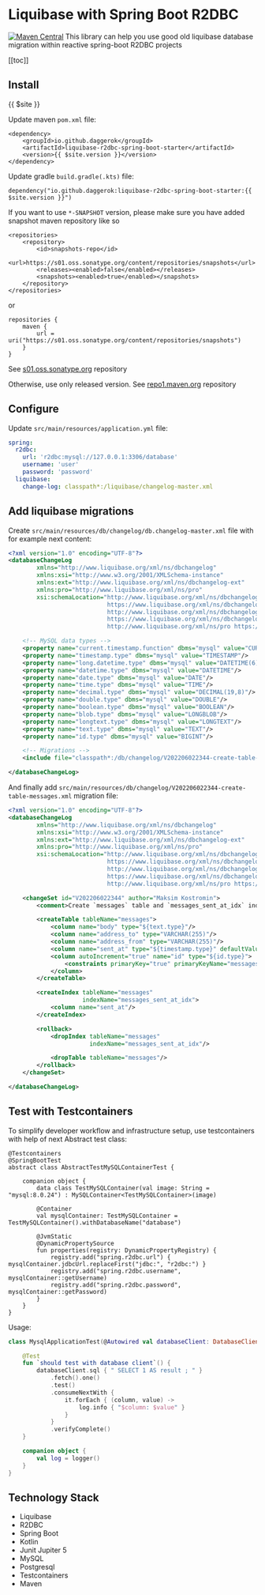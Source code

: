 ---
---

# Liquibase with Spring Boot R2DBC
 [![Maven Central](https://img.shields.io/maven-central/v/io.github.daggerok/liquibase-r2dbc-spring-boot-starter.svg?label=Maven%20Central)](https://search.maven.org/search?q=g:%22io.github.daggerok%22%20AND%20a:%22liquibase-r2dbc-spring-boot-starter%22)
This library can help you use good old liquibase database migration within reactive spring-boot R2DBC projects

[[toc]]

## Install

{{ $site }}

Update maven `pom.xml` file:

```xml:no-v-pre:no-line-numbers
<dependency>
    <groupId>io.github.daggerok</groupId>
    <artifactId>liquibase-r2dbc-spring-boot-starter</artifactId>
    <version>{{ $site.version }}</version>
</dependency>
```

Update gradle `build.gradle(.kts)` file:

```java:no-v-pre:no-line-numbers
dependency("io.github.daggerok:liquibase-r2dbc-spring-boot-starter:{{ $site.version }}")
```

If you want to use `*-SNAPSHOT` version, please make sure you have added snapshot maven repository like so

```xml:no-v-pre:no-line-numbers
<repositories>
    <repository>
        <id>snapshots-repo</id>
        <url>https://s01.oss.sonatype.org/content/repositories/snapshots</url>
        <releases><enabled>false</enabled></releases>
        <snapshots><enabled>true</enabled></snapshots>
    </repository>
</repositories>
```

or

```java:no-v-pre:no-line-numbers
repositories {
    maven {
        url = uri("https://s01.oss.sonatype.org/content/repositories/snapshots")
    }
}
```

See [s01.oss.sonatype.org](https://s01.oss.sonatype.org/content/repositories/snapshots/io/github/daggerok/) repository

Otherwise, use only released version. See [repo1.maven.org](https://repo1.maven.org/maven2/io/github/daggerok/liquibase-r2dbc-spring-boot-starter/) repository

## Configure

Update `src/main/resources/application.yml` file:

```yaml
spring:
  r2dbc:
    url: 'r2dbc:mysql://127.0.0.1:3306/database'
    username: 'user'
    password: 'password'
  liquibase:
    change-log: classpath*:/liquibase/changelog-master.xml
```

## Add liquibase migrations

Create `src/main/resources/db/changelog/db.changelog-master.xml` file with for example next content:

```xml
<?xml version="1.0" encoding="UTF-8"?>
<databaseChangeLog
        xmlns="http://www.liquibase.org/xml/ns/dbchangelog"
        xmlns:xsi="http://www.w3.org/2001/XMLSchema-instance"
        xmlns:ext="http://www.liquibase.org/xml/ns/dbchangelog-ext"
        xmlns:pro="http://www.liquibase.org/xml/ns/pro"
        xsi:schemaLocation="http://www.liquibase.org/xml/ns/dbchangelog
                            https://www.liquibase.org/xml/ns/dbchangelog/dbchangelog-4.9.xsd
		                    http://www.liquibase.org/xml/ns/dbchangelog-ext
		                    https://www.liquibase.org/xml/ns/dbchangelog/dbchangelog-ext.xsd
		                    http://www.liquibase.org/xml/ns/pro https://www.liquibase.org/xml/ns/pro/liquibase-pro-4.9.xsd">

    <!-- MySQL data types -->
    <property name="current.timestamp.function" dbms="mysql" value="CURRENT_TIMESTAMP"/>
    <property name="timestamp.type" dbms="mysql" value="TIMESTAMP"/>
    <property name="long.datetime.type" dbms="mysql" value="DATETIME(6)"/>
    <property name="datetime.type" dbms="mysql" value="DATETIME"/>
    <property name="date.type" dbms="mysql" value="DATE"/>
    <property name="time.type" dbms="mysql" value="TIME"/>
    <property name="decimal.type" dbms="mysql" value="DECIMAL(19,8)"/>
    <property name="double.type" dbms="mysql" value="DOUBLE"/>
    <property name="boolean.type" dbms="mysql" value="BOOLEAN"/>
    <property name="blob.type" dbms="mysql" value="LONGBLOB"/>
    <property name="longtext.type" dbms="mysql" value="LONGTEXT"/>
    <property name="text.type" dbms="mysql" value="TEXT"/>
    <property name="id.type" dbms="mysql" value="BIGINT"/>

    <!-- Migrations -->
    <include file="classpath*:/db/changelog/V202206022344-create-table-messages.xml"/>

</databaseChangeLog>
```

And finally add `src/main/resources/db/changelog/V202206022344-create-table-messages.xml` migration file:

```xml
<?xml version="1.0" encoding="UTF-8"?>
<databaseChangeLog
        xmlns="http://www.liquibase.org/xml/ns/dbchangelog"
        xmlns:xsi="http://www.w3.org/2001/XMLSchema-instance"
        xmlns:ext="http://www.liquibase.org/xml/ns/dbchangelog-ext"
        xmlns:pro="http://www.liquibase.org/xml/ns/pro"
        xsi:schemaLocation="http://www.liquibase.org/xml/ns/dbchangelog
                            https://www.liquibase.org/xml/ns/dbchangelog/dbchangelog-4.9.xsd
		                    http://www.liquibase.org/xml/ns/dbchangelog-ext
		                    https://www.liquibase.org/xml/ns/dbchangelog/dbchangelog-ext.xsd
		                    http://www.liquibase.org/xml/ns/pro https://www.liquibase.org/xml/ns/pro/liquibase-pro-4.9.xsd">

    <changeSet id="V202206022344" author="Maksim Kostromin">
        <comment>Create `messages` table and `messages_sent_at_idx` index with rollback</comment>

        <createTable tableName="messages">
            <column name="body" type="${text.type}"/>
            <column name="address_to" type="VARCHAR(255)"/>
            <column name="address_from" type="VARCHAR(255)"/>
            <column name="sent_at" type="${timestamp.type}" defaultValueComputed="${current.timestamp.function}"/>
            <column autoIncrement="true" name="id" type="${id.type}">
                <constraints primaryKey="true" primaryKeyName="messages_pk"/>
            </column>
        </createTable>

        <createIndex tableName="messages"
                     indexName="messages_sent_at_idx">
            <column name="sent_at"/>
        </createIndex>

        <rollback>
            <dropIndex tableName="messages"
                       indexName="messages_sent_at_idx"/>

            <dropTable tableName="messages"/>
        </rollback>
    </changeSet>

</databaseChangeLog>
```

## Test with Testcontainers

To simplify developer workflow and infrastructure setup, use testcontainers with help of next Abstract test class:

```kotlin{14-16}
@Testcontainers
@SpringBootTest
abstract class AbstractTestMySQLContainerTest {

    companion object {
        data class TestMySQLContainer(val image: String = "mysql:8.0.24") : MySQLContainer<TestMySQLContainer>(image)

        @Container
        val mysqlContainer: TestMySQLContainer = TestMySQLContainer().withDatabaseName("database")

        @JvmStatic
        @DynamicPropertySource
        fun properties(registry: DynamicPropertyRegistry) {
            registry.add("spring.r2dbc.url") { mysqlContainer.jdbcUrl.replaceFirst("jdbc:", "r2dbc:") }
            registry.add("spring.r2dbc.username", mysqlContainer::getUsername)
            registry.add("spring.r2dbc.password", mysqlContainer::getPassword)
        }
    }
}
```

Usage:

```kotlin
class MysqlApplicationTest(@Autowired val databaseClient: DatabaseClient) : AbstractTestMySQLContainerTest() {

    @Test
    fun `should test with database client`() {
        databaseClient.sql { " SELECT 1 AS result ; " }
            .fetch().one()
            .test()
            .consumeNextWith {
                it.forEach { (column, value) ->
                    log.info { "$column: $value" }
                }
            }
            .verifyComplete()
    }

    companion object {
        val log = logger()
    }
}
```

## Technology Stack
* Liquibase
* R2DBC
* Spring Boot
* Kotlin
* Junit Jupiter 5
* MySQL
* Postgresql
* Testcontainers
* Maven

